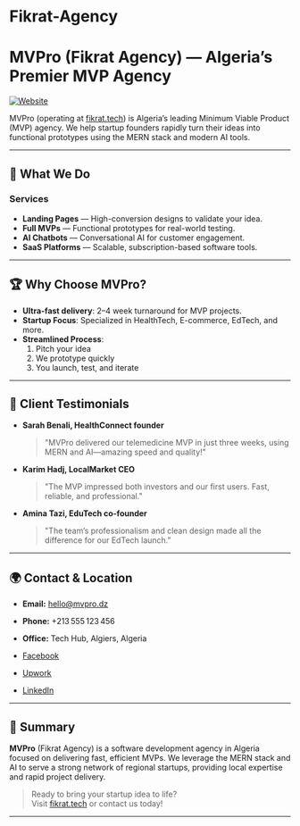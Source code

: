 # Fikrat-Agency
# MVPro (Fikrat Agency) — Algeria’s Premier MVP Agency

[![Website](https://img.shields.io/badge/Visit-fikrat.tech-blue)](https://fikrat.tech)

MVPro (operating at [fikrat.tech](https://fikrat.tech)) is Algeria’s leading Minimum Viable Product (MVP) agency. We help startup founders rapidly turn their ideas into functional prototypes using the MERN stack and modern AI tools.

---

## 🚀 What We Do

### Services

- **Landing Pages** — High-conversion designs to validate your idea.
- **Full MVPs** — Functional prototypes for real-world testing.
- **AI Chatbots** — Conversational AI for customer engagement.
- **SaaS Platforms** — Scalable, subscription-based software tools.

---

## 🏆 Why Choose MVPro?

- **Ultra-fast delivery**: 2–4 week turnaround for MVP projects.
- **Startup Focus**: Specialized in HealthTech, E-commerce, EdTech, and more.
- **Streamlined Process**:
  1. Pitch your idea
  2. We prototype quickly
  3. You launch, test, and iterate

---

## 💼 Client Testimonials

- **Sarah Benali, HealthConnect founder**
  > "MVPro delivered our telemedicine MVP in just three weeks, using MERN and AI—amazing speed and quality!"
- **Karim Hadj, LocalMarket CEO**
  > "The MVP impressed both investors and our first users. Fast, reliable, and professional."
- **Amina Tazi, EduTech co-founder**
  > "The team’s professionalism and clean design made all the difference for our EdTech launch."

---

## 🌍 Contact & Location

- **Email:** [hello@mvpro.dz](mailto:hello@mvpro.dz)
- **Phone:** +213 555 123 456
- **Office:** Tech Hub, Algiers, Algeria

- [Facebook](https://facebook.com)
- [Upwork](https://upwork.com)
- [LinkedIn](https://ca.linkedin.com)

---

## 📝 Summary

**MVPro** (Fikrat Agency) is a software development agency in Algeria focused on delivering fast, efficient MVPs. We leverage the MERN stack and AI to serve a strong network of regional startups, providing local expertise and rapid project delivery.

> Ready to bring your startup idea to life?  
> Visit [fikrat.tech](https://fikrat.tech) or contact us today!

---
